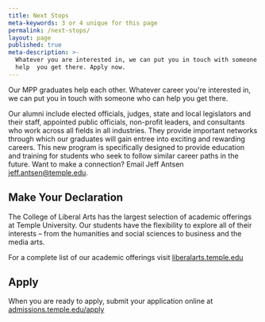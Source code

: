 ```yaml
---
title: Next Stops
meta-keywords: 3 or 4 unique for this page
permalink: /next-stops/
layout: page
published: true
meta-description: >-
  Whatever you are interested in, we can put you in touch with someone who can
  help  you get there. Apply now.
---
```

Our MPP graduates help each other. Whatever career you're interested in, we can put you in touch with someone who can help you get there. 

Our alumni include elected officials, judges, state and local legislators and their staff, appointed public officials, non-profit leaders, and consultants who work across all fields in all industries. They provide important networks through which our graduates will gain entree into exciting and rewarding careers. This new program is specifically designed to provide education and training for students who seek to follow similar career paths in the future. Want to make a connection? Email Jeff Antsen [jeff.antsen@temple.edu](mailto:jeff.antsen@temple.edu).

## Make Your Declaration

The College of Liberal Arts has the largest selection of academic offerings at Temple University. Our students have the flexibility to explore all of their interests – from the humanities and social sciences to business and the media arts.

For a complete list of our academic offerings visit [liberalarts.temple.edu](http://liberalarts.temple.edu)

## Apply

When you are ready to apply, submit your application online at [admissions.temple.edu/apply](http://admissions.temple.edu/apply)
